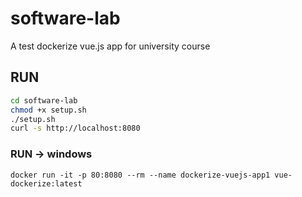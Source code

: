 # software-lab
A test dockerize vue.js app for university course

## RUN
```bash
cd software-lab
chmod +x setup.sh
./setup.sh
curl -s http://localhost:8080
```
### RUN -> windows
```
docker run -it -p 80:8080 --rm --name dockerize-vuejs-app1 vue-dockerize:latest
```
